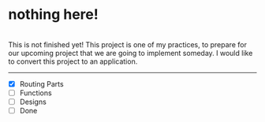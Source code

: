 <h1>nothing here!</h1>
<br> 
This is not finished yet! This project is one of my practices,
to prepare for our upcoming project that we are going to 
implement someday. 
I would like to convert this project to an application.
<hr>

- [x] Routing Parts
- [ ] Functions
- [ ] Designs
- [ ] Done
